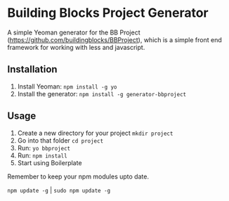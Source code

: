 Building Blocks Project Generator
========================================

A simple Yeoman generator for the BB Project (https://github.com/buildingblocks/BBProject), which is a simple front end framework for working with less and javascript.




Installation
---------------

1. Install Yeoman: `npm install -g yo`
2. Install the generator: `npm install -g generator-bbproject`

Usage
---------------
1. Create a new directory for your project `mkdir project`
2. Go into that folder `cd project`
3. Run: `yo bbproject`
4. Run: `npm install`
5. Start using Boilerplate


Remember to keep your npm modules upto date.

`npm update -g` | `sudo npm update -g`
